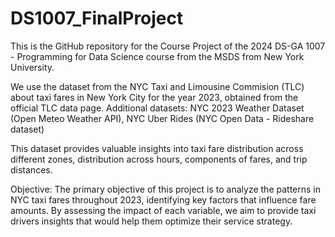 # DS1007_FinalProject

This is the GitHub repository for the Course Project of the 2024 DS-GA 1007 - Programming for Data Science course from the MSDS from New York University.

We use the dataset from the NYC Taxi and Limousine Commision (TLC) about taxi fares in New York City for the year 2023, obtained from the official TLC data page.  Additional datasets: NYC 2023 Weather Dataset (Open Meteo Weather API), NYC Uber Rides (NYC Open Data - Rideshare dataset)

This dataset provides valuable insights into taxi fare distribution across different zones, distribution across hours, components of fares, and trip distances.  

Objective:  The primary objective of this project is to analyze the patterns in NYC taxi fares throughout 2023, identifying key factors that influence fare amounts. By assessing the impact of each variable, we aim to provide taxi drivers insights that would help them optimize their service strategy. 


